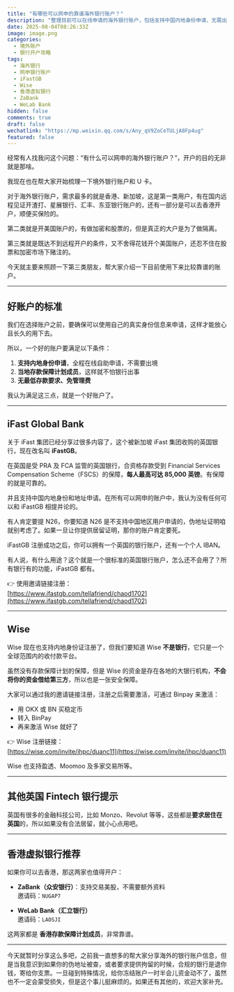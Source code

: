 ```yaml
---
title: "有哪些可以网申的靠谱海外银行账户？"
description: "整理目前可以在线申请的海外银行账户，包括支持中国内地身份申请、无需出境、无管理费、有存款保障计划的优质选项。"
date: 2025-08-04T08:26:33Z
image: image.png
categories:
  - 境外账户
  - 银行开户攻略
tags:
  - 海外银行
  - 网申银行账户
  - iFastGB
  - Wise
  - 香港虚拟银行
  - ZaBank
  - WeLab Bank
hidden: false
comments: true
draft: false
wechatlink: "https://mp.weixin.qq.com/s/Any_qV9ZoCeTULjA8Fp4ug"
featured: false
---
```



经常有人找我问这个问题：“有什么可以网申的海外银行账户？”，开户的目的无非就是那啥。

我现在也在帮大家开始梳理一下境外银行账户和 U 卡。

对于海外银行账户，需求最多的就是香港、新加坡，这是第一类用户，有在国内远程见证开渣打、星展银行、汇丰、东亚银行账户的，还有一部分是可以去香港开户，顺便买保险的。

第二类就是开美国账户的，有做加密和股票的，但是真正的大户是为了做隔离。

第三类就是既达不到远程开户的条件，又不舍得花钱开个美国账户，还忍不住在股票和加密市场下赌注的。

今天就主要来照顾一下第三类朋友，帮大家介绍一下目前使用下来比较靠谱的账户。

---

## 好账户的标准

我们在选择账户之前，要确保可以使用自己的真实身份信息来申请，这样才能放心且长久的用下去。

所以，一个好的账户要满足以下条件：

1. **支持内地身份申请**，全程在线自助申请，不需要出境  
2. **当地存款保障计划成员**，这样就不怕银行出事  
3. **无最低存款要求、免管理费**

我认为满足这三点，就是一个好账户了。

---

## iFast Global Bank

关于 iFast 集团已经分享过很多内容了，这个被新加坡 iFast 集团收购的英国银行，现在改名叫 **iFastGB**。

在英国是受 PRA 及 FCA 监管的英国银行，合资格存款受到 Financial Services Compensation Scheme（FSCS）的保障，**每人最高可达 85,000 英镑**。有保障的就是可靠的。

并且支持中国内地身份和地址申请。在所有可以网申的账户中，我认为没有任何可以和 iFastGB 相提并论的。

有人肯定要提 N26，你要知道 N26 是不支持中国地区用户申请的，伪地址证明咱就别考虑了。如果一旦让你提供居留证明，那你的账户肯定要死。

iFastGB 注册成功之后，你可以拥有一个英国的银行账户，还有一个个人 IBAN。

有人说，有什么用途？这个就是一个很标准的英国银行账户，怎么还不会用了？所有银行有的功能，iFastGB 都有。

👉 使用邀请链接注册：  
[https://www.ifastgb.com/tellafriend/chaod1702](https://www.ifastgb.com/tellafriend/chaod1702)

---

## Wise

Wise 现在也支持内地身份证注册了，但我们要知道 Wise **不是银行**，它只是一个全球范围内的收付款平台。

虽然没有存款保障计划的保障，但是 Wise 的资金是存在各地的大银行机构，**不会将你的资金借给第三方**，所以也是一张安全保障。

大家可以通过我的邀请链接注册，注册之后需要激活，可通过 Binpay 来激活：

- 用 OKX 或 BN 买稳定币
- 转入 BinPay
- 再来激活 Wise 就好了

👉 Wise 注册链接：  
[https://wise.com/invite/ihpc/duanc11](https://wise.com/invite/ihpc/duanc11)

Wise 也支持盈透、Moomoo 及多家交易所等。

---

## 其他英国 Fintech 银行提示

英国有很多的金融科技公司，比如 Monzo、Revolut 等等，这些都是**要求居住在英国**的，所以如果没有合法居留，就小心点用吧。

---

## 香港虚拟银行推荐

如果你可以去香港，那这两家也值得开户：

- **ZaBank（众安银行）**：支持交易美股，不需要额外资料  
  邀请码：`NUGAP7`

- **WeLab Bank（汇立银行）**  
  邀请码：`LAOSJI`

这两家都是 **香港存款保障计划成员**，非常靠谱。

---
今天就暂时分享这么多吧，之前我一直想多的帮大家分享海外的银行账户信息，但是当我意识到如果你的伪地址被查，或者要求提供拘留的时候，合规的银行是退你钱，寄给你支票。一旦碰到特殊情况，给你冻结账户一时半会儿资金动不了，虽然也不一定会蒙受损失，但是这个事儿挺麻烦的。如果还有其他的，欢迎大家补充。
